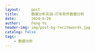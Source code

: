 ```yaml
---
layout:     post
title:      数据分析实战—打车软件数据分析
date:       2024-6-28
author:     Feng Yu
header-img: img/post-bg-recitewords.jpg
catalog: false
tags:
    - 数据分析
---
```


